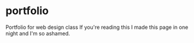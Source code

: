 # portfolio
Portfolio for web design class
If you're reading this I made this page in one night and I'm so ashamed.
